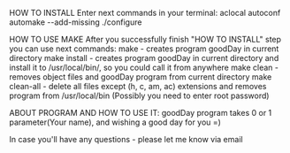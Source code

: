 
HOW TO INSTALL
	Enter next commands in your terminal:
		aclocal
		autoconf
		automake --add-missing
		./configure


HOW TO USE MAKE
	After you successfully finish "HOW TO INSTALL" step you can use next commands:
		make - creates program goodDay in current directory
		make install - creates program goodDay in current directory and install it to
				 /usr/local/bin/, so you could call it from anywhere
		make clean - removes object files and goodDay program from current directory
		make clean-all - delete all files except (h, c, am, ac) extensions and
				 removes program from /usr/local/bin (Possibly you need to enter root password) 


ABOUT PROGRAM AND HOW TO USE IT:
		goodDay program takes 0 or 1 parameter(Your name), and wishing a good day for you =)


In case you'll have any questions - please let me know via email
